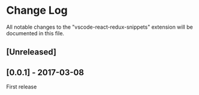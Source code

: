 # Change Log
All notable changes to the "vscode-react-redux-snippets" extension will be documented in this file.

## [Unreleased]

## [0.0.1] - 2017-03-08
First release